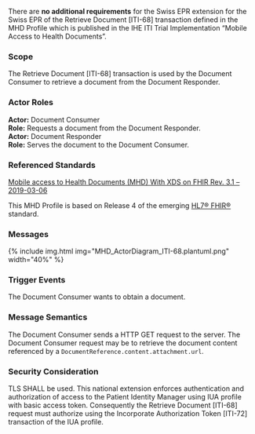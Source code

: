 There are **no additional requirements** for the Swiss EPR extension for the Swiss EPR of the Retrieve Document
[ITI-68] transaction defined in the MHD Profile which is published in the IHE ITI Trial Implementation
“Mobile Access to Health Documents”.

### Scope

The Retrieve Document [ITI-68] transaction is used by the Document Consumer to retrieve a
document from the Document Responder. 

### Actor Roles

**Actor:** Document Consumer   
**Role:** Requests a document from the Document Responder.   
**Actor:** Document Responder   
**Role:** Serves the document to the Document Consumer.   

### Referenced Standards

[Mobile access to Health Documents (MHD) With XDS on FHIR Rev. 3.1 – 2019-03-06](https://www.ihe.net/uploadedFiles/Documents/ITI/IHE_ITI_Suppl_MHD.pdf)   

This MHD Profile is based on Release 4 of the emerging [HL7® FHIR®](https://www.hl7.org/fhir/index.html) standard.

### Messages

{% include img.html img="MHD_ActorDiagram_ITI-68.plantuml.png" width="40%" %}

### Trigger Events

The Document Consumer wants to obtain a document. 

### Message Semantics
The Document Consumer sends a HTTP GET request to the server. The Document Consumer
request may be to retrieve the document content referenced by a
`DocumentReference.content.attachment.url`. 

### Security Consideration

TLS SHALL be used. This national extension enforces authentication and authorization of access to the
Patient Identity Manager using IUA profile with basic access token. Consequently
the Retrieve Document [ITI-68] request must authorize using the Incorporate Authorization Token [ITI-72]
transaction of the IUA profile.
